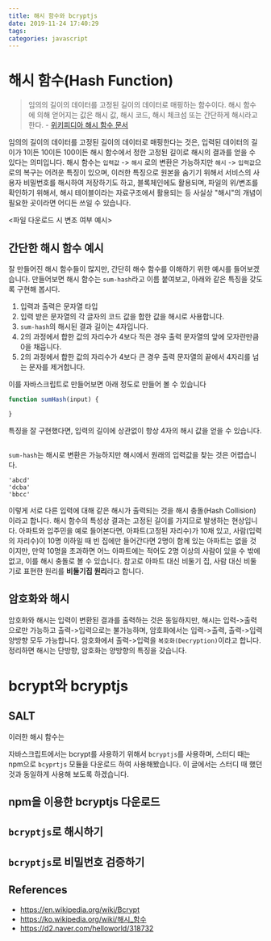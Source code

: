 ```yaml
---
title: 해시 함수와 bcryptjs
date: 2019-11-24 17:40:29
tags:
categories: javascript
---
```

# 해시 함수(Hash Function)
> 임의의 길이의 데이터를 고정된 길이의 데이터로 매핑하는 함수이다. 해시 함수에 의해 얻어지는 값은 해시 값, 해시 코드, 해시 체크섬 또는 간단하게 해시라고 한다. - [위키피디아 해시 함수 문서](https://ko.wikipedia.org/wiki/해시_함수)

임의의 길이의 데이터를 고정된 길이의 데이터로 매핑한다는 것은, 입력된 데이터의 길이가 1이든 10이든 100이든 해시 함수에서 정한 고정된 길이로 해시의 결과를 얻을 수 있다는 의미입니다.
해시 함수는 `입력값` -> `해시` 로의 변환은 가능하지만 `해시` -> `입력값`으로의 복구는 어려운 특징이 있으며, 이러한 특징으로 원본을 숨기기 위해서 서비스의 사용자 비밀번호를 해시하여 저장하기도 하고, 블록체인에도 활용되며, 파일의 위/변조를 확인하기 위해서, 해시 테이블이라는 자료구조에서 활용되는 등 사실상 "해시"의 개념이 필요한 곳이라면 어디든 쓰일 수 있습니다.

<파일 다운로드 시 변조 여부 예시>

## 간단한 해시 함수 예시
잘 만들어진 해시 함수들이 많지만, 간단히 해수 함수를 이해하기 위한 예시를 들어보겠습니다. 
만들어보면 해시 함수는 `sum-hash`라고 이름 붙여보고, 아래와 같은 특징을 갖도록 구현해 봅시다.
1. 입력과 출력은 문자열 타입
2. 입력 받은 문자열의 각 글자의 코드 값을 합한 값을 해시로 사용합니다.
3. `sum-hash`의 해시된 결과 길이는 4자입니다.
4. 2의 과정에서 합한 값의 자리수가 4보다 적은 경우 출력 문자열의 앞에 모자란만큼 0을 채웁니다.
5. 2의 과정에서 합한 값의 자리수가 4보다 큰 경우 출력 문자열의 끝에서 4자리를 넘는 문자를 제거합니다.

이를 자바스크립트로 만들어보면 아래 정도로 만들어 볼 수 있습니다
```javascript
function sumHash(input) {

}
```

특징을 잘 구현했다면, 입력의 길이에 상관없이 항상 4자의 해시 값을 얻을 수 있습니다. 
```

```

`sum-hash`는 해시로 변환은 가능하지만 해시에서 원래의 입력값을 찾는 것은 어렵습니다.
```
'abcd'
'dcba'
'bbcc'
```
이렇게 서로 다른 입력에 대해 같은 해시가 출력되는 것을 해시 충돌(Hash Collision)이라고 합니다. 해시 함수의 특성상 결과는 고정된 길이를 가지므로 발생하는 현상입니다.
아파트와 입주민을 예로 들어본다면, 아파트(고정된 자리수)가 10채 있고, 사람(입력의 자리수)이 10명 이하일 때 빈 집에만 들어간다면 2명이 함께 있는 아파트는 없을 것이지만, 만약 10명을 초과하면 어느 아파트에는 적어도 2명 이상의 사람이 있을 수 밖에 없고, 이를 해시 충돌로 볼 수 있습니다.
참고로 아파트 대신 비둘기 집, 사람 대신 비둘기로 표현한 원리를 **비둘기집 원리**라고 합니다.

## 암호화와 해시
암호화와 해시는 입력이 변환된 결과를 출력하는 것은 동일하지만, 해시는 입력->출력으로만 가능하고 출력->입력으로는 불가능하며, 암호화에서는 입력->출력, 출력->입력 양방향 모두 가능합니다. 암호화에서 출력->입력을 `복호화(Decryption)`이라고 합니다.
정리하면 해시는 단방향, 암호화는 양방향의 특징을 갖습니다.

# bcrypt와 bcryptjs

## SALT
이러한 해시 함수는 

자바스크립트에서는 bcrypt를 사용하기 위해서 `bcryptjs`를 사용하며, 스터디 때는 npm으로 `bcyprtjs` 모듈을 다운로드 하여 사용해봤습니다. 이 글에서는 스터디 때 했던 것과 동일하게 사용해 보도록 하겠습니다.

## npm을 이용한 bcryptjs 다운로드

## `bcryptjs`로 해시하기

## `bcryptjs`로 비밀번호 검증하기

## References
- https://en.wikipedia.org/wiki/Bcrypt
- https://ko.wikipedia.org/wiki/해시_함수
- https://d2.naver.com/helloworld/318732
